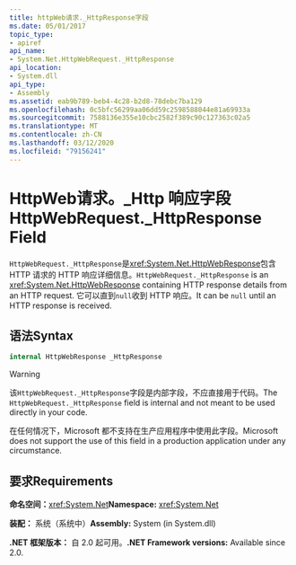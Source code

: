 ```yaml
---
title: httpWeb请求._HttpResponse字段
ms.date: 05/01/2017
topic_type:
- apiref
api_name:
- System.Net.HttpWebRequest._HttpResponse
api_location:
- System.dll
api_type:
- Assembly
ms.assetid: eab9b789-beb4-4c28-b2d8-78debc7ba129
ms.openlocfilehash: 0c5bfc56299aa06dd59c2598588044e81a69933a
ms.sourcegitcommit: 7588136e355e10cbc2582f389c90c127363c02a5
ms.translationtype: MT
ms.contentlocale: zh-CN
ms.lasthandoff: 03/12/2020
ms.locfileid: "79156241"
---
```

# <a name="httpwebrequest_httpresponse-field"></a><span data-ttu-id="a84c5-102">HttpWeb请求。\_Http 响应字段</span><span class="sxs-lookup"><span data-stu-id="a84c5-102">HttpWebRequest.\_HttpResponse Field</span></span>

<span data-ttu-id="a84c5-103">`HttpWebRequest._HttpResponse`是<xref:System.Net.HttpWebResponse>包含 HTTP 请求的 HTTP 响应详细信息。</span><span class="sxs-lookup"><span data-stu-id="a84c5-103">`HttpWebRequest._HttpResponse` is an <xref:System.Net.HttpWebResponse> containing HTTP response details from an HTTP request.</span></span> <span data-ttu-id="a84c5-104">它可以直到`null`收到 HTTP 响应。</span><span class="sxs-lookup"><span data-stu-id="a84c5-104">It can be `null` until an HTTP response is received.</span></span>

## <a name="syntax"></a><span data-ttu-id="a84c5-105">语法</span><span class="sxs-lookup"><span data-stu-id="a84c5-105">Syntax</span></span>
  
```csharp  
internal HttpWebResponse _HttpResponse
```

> [!WARNING]
> <span data-ttu-id="a84c5-106">该`HttpWebRequest._HttpResponse`字段是内部字段，不应直接用于代码。</span><span class="sxs-lookup"><span data-stu-id="a84c5-106">The `HttpWebRequest._HttpResponse` field is internal and not meant to be used directly in your code.</span></span>
>
> <span data-ttu-id="a84c5-107">在任何情况下，Microsoft 都不支持在生产应用程序中使用此字段。</span><span class="sxs-lookup"><span data-stu-id="a84c5-107">Microsoft does not support the use of this field in a production application under any circumstance.</span></span>

## <a name="requirements"></a><span data-ttu-id="a84c5-108">要求</span><span class="sxs-lookup"><span data-stu-id="a84c5-108">Requirements</span></span>

<span data-ttu-id="a84c5-109">**命名空间：**<xref:System.Net></span><span class="sxs-lookup"><span data-stu-id="a84c5-109">**Namespace:** <xref:System.Net></span></span>

<span data-ttu-id="a84c5-110">**装配：** 系统（系统中）</span><span class="sxs-lookup"><span data-stu-id="a84c5-110">**Assembly:** System (in System.dll)</span></span>

<span data-ttu-id="a84c5-111">**.NET 框架版本：** 自 2.0 起可用。</span><span class="sxs-lookup"><span data-stu-id="a84c5-111">**.NET Framework versions:** Available since 2.0.</span></span>

